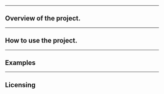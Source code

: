---------------------------------
Overview of the project.
---------------------------------



---------------------------------
How to use the project.
---------------------------------



---------------------------------
Examples
---------------------------------



---------------------------------
Licensing
---------------------------------



